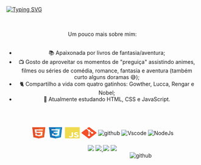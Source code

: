 [![Typing SVG](https://readme-typing-svg.herokuapp.com/?color=FF4500&size=35&center=true&vCenter=true&width=1000&lines=<+Hello+World+/+>+&#128156;;Me+chamo+Stephani+Lino+&#127803;;Sou+estudante+de+analise+e;desenvolvimento+de+sistemas!+&#128187;)](https://git.io/typing-svg)
<br></br>

<div style="text-align:center"><br>
Um pouco mais sobre mim: <br>
  </br>

  - 📚 Apaixonada por livros de fantasia/aventura;
  - 📺 Gosto de aproveitar os momentos de "preguiça" assistindo animes, filmes ou séries de comédia, romance, fantasia e aventura (também curto alguns doramas 😅);
  - 🐈 Compartilho a vida com quatro gatinhos: Gowther, Lucca, Rengar e Nobel;
  - 🌱 Atualmente estudando HTML, CSS e JavaScript.
 </div>
<br> 
</br>

<div align="center" valign="top"><br>
  <img align="center" alt="HTML" height="30" width="40" src="https://raw.githubusercontent.com/devicons/devicon/master/icons/html5/html5-original.svg">
  <img align="center" alt="CSS" height="30" width="40" src="https://raw.githubusercontent.com/devicons/devicon/master/icons/css3/css3-original.svg">
  <img align="center" alt="JS" height="30" width="40" src="https://raw.githubusercontent.com/devicons/devicon/master/icons/javascript/javascript-plain.svg">
  <img align="center" alt="git" height="30" width="40" src="https://raw.githubusercontent.com/devicons/devicon/master/icons/git/git-original.svg">
  <img align="center" alt="github" height="35" width="35" src="https://cdn.discordapp.com/attachments/738939478722216027/1109124730834919494/icone-github-violet.png">
  <img align="center" alt="Vscode" height="30" width="40" src="https://cdn.jsdelivr.net/gh/devicons/devicon/icons/vscode/vscode-original.svg">
  <img align="center" alt="NodeJs" height="30" width="40" src="https://cdn.jsdelivr.net/gh/devicons/devicon/icons/nodejs/nodejs-original.svg">
</br>
</div>
<div align="center" valign="top"><br>
<a href="https://instagram.com/_linoste" target="_blank"><img src="https://img.shields.io/badge/-Instagram-%23E4405F?style=for-the-badge&logo=instagram&logoColor=white" target="_blank"></a>
<a href="https://www.linkedin.com/in/stephanilino" target="_blank"><img src="https://img.shields.io/badge/-LinkedIn-%230077B5?style=for-the-badge&logo=linkedin&logoColor=white" target="_blank">
<a href ="mailto:stephanisl.lino@gmail.com"><img src="https://img.shields.io/badge/-Gmail-%23333?style=for-the-badge&logo=gmail&logoColor=white" target="_blank"></a>
<a href="https://discord.gg/NR4e6xEJ" target="_blank"><img src="https://img.shields.io/badge/Discord-7289DA?style=for-the-badge&logo=discord&logoColor=white" target="_blank"></a> 
</a>  
</br>
</div>

<img align="right" alt="github" height="180" width="180" src="https://cdn.discordapp.com/attachments/738939478722216027/1108905756503318619/Simple_Black_and_White_Text_Instagram_Post1.gif">
